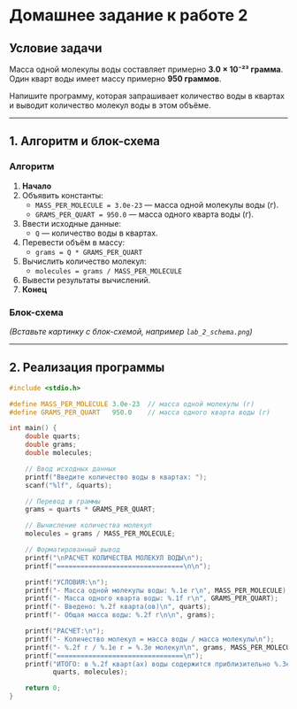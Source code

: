 # Домашнее задание к работе 2

## Условие задачи
Масса одной молекулы воды составляет примерно **3.0 × 10⁻²³ грамма**.  
Один кварт воды имеет массу примерно **950 граммов**.  

Напишите программу, которая запрашивает количество воды в квартах и выводит количество молекул воды в этом объёме.

---

## 1. Алгоритм и блок-схема

### Алгоритм
1. **Начало**
2. Объявить константы:
   - `MASS_PER_MOLECULE = 3.0e-23` — масса одной молекулы воды (г).
   - `GRAMS_PER_QUART = 950.0` — масса одного кварта воды (г).
3. Ввести исходные данные:
   - `Q` — количество воды в квартах.
4. Перевести объём в массу:
   - `grams = Q * GRAMS_PER_QUART`
5. Вычислить количество молекул:
   - `molecules = grams / MASS_PER_MOLECULE`
6. Вывести результаты вычислений.
7. **Конец**

### Блок-схема
*(Вставьте картинку с блок-схемой, например `lab_2_schema.png`)*

---

## 2. Реализация программы

```c
#include <stdio.h>

#define MASS_PER_MOLECULE 3.0e-23  // масса одной молекулы (г)
#define GRAMS_PER_QUART   950.0    // масса одного кварта воды (г)

int main() {
    double quarts;
    double grams;
    double molecules;

    // Ввод исходных данных
    printf("Введите количество воды в квартах: ");
    scanf("%lf", &quarts);

    // Перевод в граммы
    grams = quarts * GRAMS_PER_QUART;

    // Вычисление количества молекул
    molecules = grams / MASS_PER_MOLECULE;

    // Форматированный вывод
    printf("\nРАСЧЕТ КОЛИЧЕСТВА МОЛЕКУЛ ВОДЫ\n");
    printf("================================\n\n");

    printf("УСЛОВИЯ:\n");
    printf("- Масса одной молекулы воды: %.1e г\n", MASS_PER_MOLECULE);
    printf("- Масса одного кварта воды: %.1f г\n", GRAMS_PER_QUART);
    printf("- Введено: %.2f кварта(ов)\n", quarts);
    printf("- Общая масса воды: %.2f г\n\n", grams);

    printf("РАСЧЕТ:\n");
    printf("- Количество молекул = масса воды / масса молекулы\n");
    printf("- %.2f г / %.1e г = %.3e молекул\n", grams, MASS_PER_MOLECULE, molecules);
    printf("================================\n");
    printf("ИТОГО: в %.2f кварт(ах) воды содержится приблизительно %.3e молекул.\n",
           quarts, molecules);

    return 0;
}
